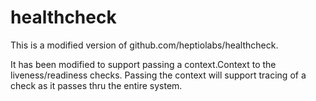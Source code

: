 # healthcheck

This is a modified version of github.com/heptiolabs/healthcheck.

It has been modified to support passing a context.Context to the liveness/readiness checks.
Passing the context will support tracing of a check as it passes thru the entire system.
